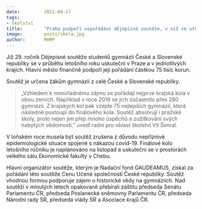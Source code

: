 ```yaml
---
date:         2021-04-27
tags:         
- školství
title:        "Praha podpoří uspořádání dějepisné soutěže, v níž se utkají gymnazisté z celého Česka i Slovenska"
image: 	      posts/skola.jpg
author:       MHMP
---
```


Již 29. ročník Dějepisné soutěže studentů gymnázií České a Slovenské republiky se v průběhu letošního roku uskuteční v Praze a v jednotlivých krajích. Hlavní město finančně podpoří její pořádání částkou 75 tisíc korun.

Soutěž je určena žákům gymnázií z celé České a Slovenské republiky. 

> „Vzhledem k mimořádnému zájmu se pořádají nejprve krajská kola v obou zemích. Například v roce 2019 se jich zúčastnilo přes 280 gymnázií. Z krajských kol pak vzejde 75 nejlepších gymnázií, která následně postoupí do finálového kola. Soutěž absolvují i pražské školy, proto nejen jim přeji mnoho úspěchů a zužitkování svých nabytých vědomostí,” uvedl radní pro oblast školství Vít Šimral.

V loňském roce musela být soutěž zrušena z důvodu nepříznivé epidemiologické situace spojené s nákazou covid-19. Finálové kolo letošního ročníku je naplánováno na listopad a uskuteční se v prostorách velkého sálu Ekonomické fakulty v Chebu.

Hlavní organizátor soutěže, kterým je Nadační fond GAUDEAMUS, získal za pořádání této soutěže Cenu Učené společnosti České republiky. Soutěž vhodnou formou podporuje zájem o historické vědy na gymnáziích. Nad soutěží v minulých letech opakovaně přebírali záštitu předseda Senátu Parlamentu ČR, předseda Poslanecké sněmovny Parlamentu ČR, předseda Národní rady SR, předseda vlády SR a Asociace krajů ČR.
